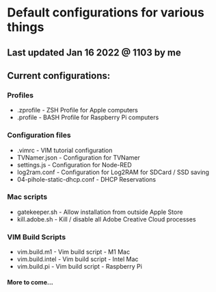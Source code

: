 # Default configurations for various things

## Last updated Jan 16 2022 @ 1103 by me

## Current configurations:

### Profiles 
* .zprofile                     - ZSH Profile for Apple computers
* .profile                      - BASH Profile for Raspberry Pi computers

### Configuration files
* .vimrc                        - VIM tutorial configuration
* TVNamer.json                  - Configuration for TVNamer
* settings.js                   - Configuration for Node-RED 
* log2ram.conf                  - Configuration for Log2RAM for SDCard / SSD saving
* 04-pihole-static-dhcp.conf    - DHCP Reservations

### Mac scripts
* gatekeeper.sh                 - Allow installation from outside Apple Store
* kill.adobe.sh                 - Kill / disable all Adobe Creative Cloud processes
 
### VIM Build Scripts
* vim.build.m1                  - Vim build script - M1 Mac
* vim.build.intel               - Vim build script - Intel Mac
* vim.build.pi                  - Vim build script - Raspberry Pi
 
#### More to come...

